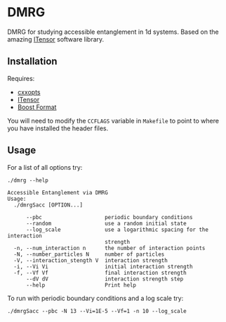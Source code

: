 # DMRG

DMRG for studying accessible entanglement in 1d systems.  Based on the amazing [ITensor](http://itensor.org/) software library.

## Installation

Requires:

 * [cxxopts](https://github.com/jarro2783/cxxopts) 
 * [ITensor](http://itensor.org/)
 * [Boost Format](https://www.boost.org/doc/libs/1_68_0/libs/format/)

You will need to modify the `CCFLAGS` variable in `Makefile` to point to where
you have installed the header files.

## Usage

For a list of all options try:

    ./dmrg --help

    Accessible Entanglement via DMRG
    Usage:
      ./dmrgSacc [OPTION...]

          --pbc                    periodic boundary conditions
          --random                 use a random initial state
          --log_scale              use a logarithmic spacing for the interaction
                                   strength
      -n, --num_interaction n      the number of interaction points
      -N, --number_particles N     number of particles
      -V, --interaction_stength V  interaction strength
      -i, --Vi Vi                  initial interaction strength
      -f, --Vf Vf                  final interaction strength
          --dV dV                  interaction strength step
          --help                   Print help

To run with periodic boundary conditions and a log scale try:


    ./dmrgSacc --pbc -N 13 --Vi=1E-5 --Vf=1 -n 10 --log_scale
